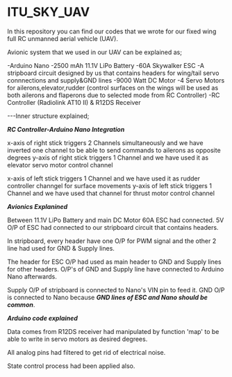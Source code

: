 # ITU_SKY_UAV

In this repository you can find our codes that we wrote for our fixed wing full RC unmanned aerial vehicle (UAV).

Avionic system that we used in our UAV can be explained as;

-Arduino Nano
-2500 mAh 11.1V LiPo Battery
-60A Skywalker ESC
-A stripboard circuit designed by us that contains headers for wing/tail servo connnections and supply&GND lines
-9000 Watt DC Motor
-4 Servo Motors for ailerons,elevator,rudder (control surfaces on the wings will be used as both ailerons and flaperons due to selected mode from RC Controller)
-RC Controller (Radiolink AT10 II) & R12DS Receiver

---Inner structure explained;

***RC Controller-Arduino Nano Integration***

x-axis of right stick triggers 2 Channels simultaneously and we have inverted one channel to be able to send commands to ailerons as opposite degrees
y-axis of right stick triggers 1 Channel and we have used it as elevator servo motor control channel

x-axis of left stick triggers 1 Channel and we have used it as rudder controller channgel for surface movements
y-axis of left stick triggers 1 Channel and we have used that channel for thrust motor control channel


***Avionics Explanined***

Between 11.1V LiPo Battery and main DC Motor 60A ESC had connected.  5V O/P of ESC had connected to our stripboard circuit that contains headers.

In stripboard, every header have one O/P for PWM signal and the other 2 line had used for GND & Supply lines.

The header for ESC O/P had used as main header to GND and Supply lines for other headers. O/P's of GND and Supply line have connected to Arduino Nano afterwards.

Supply O/P of stripboard is connected to Nano's VIN pin to feed it. GND O/P is connected to Nano because ***GND lines of ESC and Nano should be common***.



***Arduino code explained***


Data comes from R12DS receiver had manipulated by function 'map' to be able to write in servo motors as desired degrees.

All analog pins had filtered to get rid of electrical noise.

State control process had been applied also.
